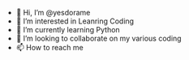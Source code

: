- 👋 Hi, I’m @yesdorame
- 👀 I’m interested in Leanring Coding
- 🌱 I’m currently learning Python
- 💞️ I’m looking to collaborate on my various coding 
- 📫 How to reach me 

<!---
yesdorame/yesdorame is a ✨ special ✨ repository because its `README.md` (this file) appears on your GitHub profile.
You can click the Preview link to take a look at your changes.
--->
